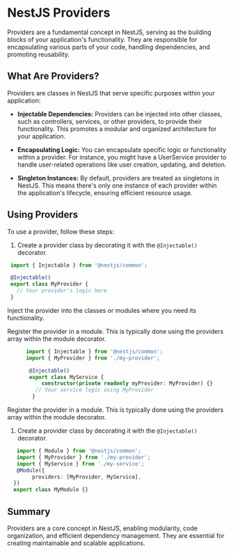 # NestJS Providers

Providers are a fundamental concept in NestJS, serving as the building blocks of your application's functionality. They are responsible for encapsulating various parts of your code, handling dependencies, and promoting reusability.

## What Are Providers?

Providers are classes in NestJS that serve specific purposes within your application:

- **Injectable Dependencies:** Providers can be injected into other classes, such as controllers, services, or other providers, to provide their functionality. This promotes a modular and organized architecture for your application.

- **Encapsulating Logic:** You can encapsulate specific logic or functionality within a provider. For instance, you might have a UserService provider to handle user-related operations like user creation, updating, and deletion.

- **Singleton Instances:** By default, providers are treated as singletons in NestJS. This means there's only one instance of each provider within the application's lifecycle, ensuring efficient resource usage.

## Using Providers

To use a provider, follow these steps:

1. Create a provider class by decorating it with the `@Injectable()` decorator.

  ```typescript
   import { Injectable } from '@nestjs/common';

   @Injectable()
   export class MyProvider {
     // Your provider's logic here
   }
 ```

Inject the provider into the classes or modules where you need its functionality.

   
 
Register the provider in a module. This is typically done using the providers array within the module decorator.

  ```typescript
        import { Injectable } from '@nestjs/common';
        import { MyProvider } from './my-provider';
 
         @Injectable() 
         export class MyService {
             constructor(private readonly myProvider: MyProvider) {}
           // Your service logic using MyProvider
          }
   ```

 Register the provider in a module. This is typically done using the providers array within the module decorator.
 
1. Create a provider class by decorating it with the `@Injectable()` decorator.

  ```typescript
     import { Module } from '@nestjs/common';
     import { MyProvider } from './my-provider';
     import { MyService } from './my-service';
     @Module({
          providers: [MyProvider, MyService],
    })
    export class MyModule {}
 ```

## Summary

Providers are a core concept in NestJS, enabling modularity, code organization, and efficient dependency management. They are essential for creating maintainable and scalable applications.